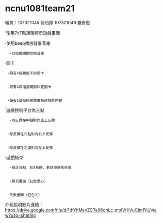 # ncnu1081team21
組員：107321045 徐怡婷 107321049 羅安惠


˙使用7x7點矩陣顯示遊戲畫面




·使用beep播放背景音樂



      ·以指撥開關切換音樂
  
  
  

  
  
·關卡



     ·設有4個難度不同關卡
  
  
     ·設有4個指撥開關決定關卡
  
  
     ·設有1個指撥開關做為遊戲暫停鍵



˙遊戲控制平台為三點



      ·球反彈在中點則向直上反彈
    
  
     ·球反彈在右點則向右上反彈
  
  
     ·球反彈在左邊則向左上反彈



·遊戲結束



      ·採計分制，8分為勝，若球掉落則失敗
  
  
      ·勝利畫面（紅色愛心）
  
  
     ·失敗畫面（紅色Ｘ）
  
  
  
   



介紹說明影片連結：
https://drive.google.com/file/d/1thYhMevZCTe06onLc_molVHiVuClmPlU/view?usp=sharing
